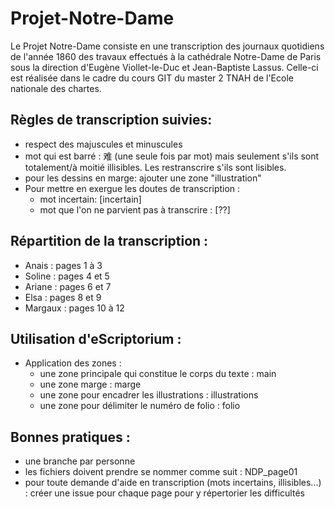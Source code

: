 # Projet-Notre-Dame

Le Projet Notre-Dame consiste en une transcription des journaux quotidiens de l'année 1860 des travaux effectués à la cathédrale Notre-Dame de Paris sous la direction d'Eugène Viollet-le-Duc et Jean-Baptiste Lassus. Celle-ci est réalisée dans le cadre du cours GIT du master 2 TNAH de l'Ecole nationale des chartes.

Règles de transcription suivies:
-------------------------------------------------------------------------------------------------------------------------------------------------
- respect des majuscules et minuscules
- mot qui est barré : 难 (une seule fois par mot) mais seulement s'ils sont totalement/à moitié illisibles. Les restranscrire s'ils sont lisibles. 
- pour les dessins en marge: ajouter une zone "illustration"
- Pour mettre en exergue les doutes de transcription : 
    - mot incertain: [incertain]
    - mot que l'on ne parvient pas à transcrire : [??]

Répartition de la transcription :
-------------------------------------------------------------------------------------------------------------------------------------------------
- Anais : pages 1 à 3
- Soline : pages 4 et 5
- Ariane : pages 6 et 7
- Elsa : pages 8 et 9
- Margaux : pages 10 à 12

Utilisation d'eScriptorium :
---------------------------------------------------------------------------------
- Application des zones :
    - une zone principale qui constitue le corps du texte : main
    - une zone marge : marge
    - une zone pour encadrer les illustrations : illustrations
    - une zone pour délimiter le numéro de folio : folio
 
 
Bonnes pratiques : 
-----------------------------------------------------------------------------------------------------------------------------------------
- une branche par personne
- les fichiers doivent prendre se nommer comme suit : NDP_page01
- pour toute demande d'aide en transcription (mots incertains, illisibles...) : créer une issue pour chaque page pour y répertorier les difficultés
